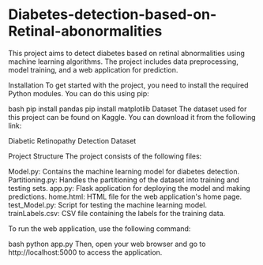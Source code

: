 # Diabetes-detection-based-on-Retinal-abonormalities

This project aims to detect diabetes based on retinal abnormalities using machine learning algorithms. The project includes data preprocessing, model training, and a web application for prediction.

Installation
To get started with the project, you need to install the required Python modules. You can do this using pip:

bash
pip install pandas
pip install matplotlib
Dataset
The dataset used for this project can be found on Kaggle. You can download it from the following link:

Diabetic Retinopathy Detection Dataset

Project Structure
The project consists of the following files:

Model.py: Contains the machine learning model for diabetes detection.
Partitioning.py: Handles the partitioning of the dataset into training and testing sets.
app.py: Flask application for deploying the model and making predictions.
home.html: HTML file for the web application's home page.
test_Model.py: Script for testing the machine learning model.
trainLabels.csv: CSV file containing the labels for the training data.

To run the web application, use the following command:

bash
python app.py
Then, open your web browser and go to http://localhost:5000 to access the application.

